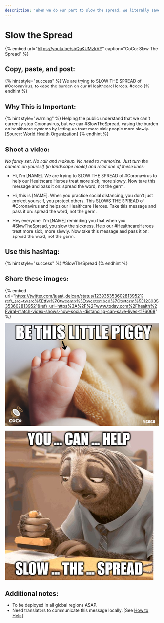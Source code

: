 ```yaml
---
description: 'When we do our part to slow the spread, we literally save lives.'
---
```


# Slow the Spread

{% embed url="https://youtu.be/sbQaKUMzkVY" caption="CoCo: Slow The Spread" %}

## Copy, paste, and post:

{% hint style="success" %}
We are trying to SLOW THE SPREAD of \#Coronavirus, to ease the burden on our \#HealthcareHeroes. \#coco
{% endhint %}

## Why This is Important:

{% hint style="warning" %}
 Helping the public understand that we can't currently stop Coronavirus, but we can \#SlowTheSpread, easing the burden on healthcare systems by letting us treat more sick people more slowly. \[Source: [World Health Organization](https://www.who.int/csr/resources/publications/ebola/recovery-toolkit/en/)\]
{% endhint %}

## Shoot a video:

_No fancy set. No hair and makeup. No need to memorize. Just turn the camera on yourself \(in landscape mode\) and read one of these lines:_

* Hi, I'm \[NAME\]. We are trying to SLOW THE SPREAD of \#Coronavirus to help our Healthcare Heroes treat more sick, more slowly. Now take this message and pass it on: spread the word, not the germ. 
* Hi, this is \[NAME\]. When you practice social distancing, you don't just protect yourself, you protect others. This SLOWS THE SPREAD of \#Coronavirus and helps our Healthcare Heroes. Take this message and pass it on: spread the word, not the germ.

* Hey everyone, I'm \[NAME\] reminding you that when you \#SlowTheSpread, you slow the sickness. Help our \#HealthcareHeroes treat more sick, more slowly. Now take this message and pass it on: spread the word, not the germ. 

## Use this hashtag:

{% hint style="success" %}
\#SlowTheSpread
{% endhint %}

## Share these images:

{% embed url="https://twitter.com/juan\_delcan/status/1239353536028139521?ref\_src=twsrc%5Etfw%7Ctwcamp%5Etweetembed%7Ctwterm%5E1239353536028139521&ref\_url=https%3A%2F%2Fwww.today.com%2Fhealth%2Fviral-match-video-shows-how-social-distancing-can-save-lives-t176068" %}



![](../.gitbook/assets/slow-the-spread-piggy.png)

![](../.gitbook/assets/slow-the-spread-sloth%20%281%29.jpg)

## Additional notes:

* To be deployed in all global regions ASAP.
* Need translators to communicate this message locally. \[See [How to Help](../how-to-help.md)\]

